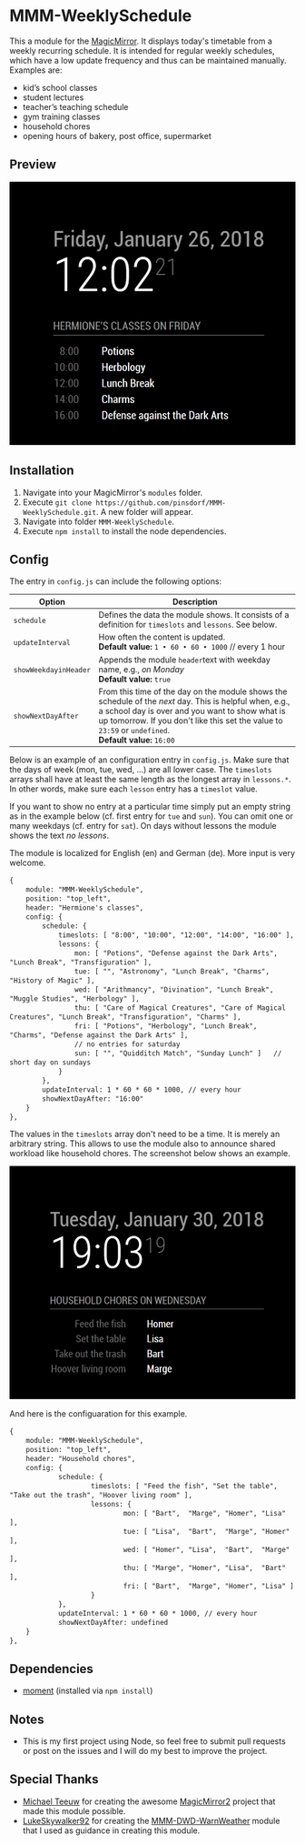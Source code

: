 MMM-WeeklySchedule
==================

This a module for the [MagicMirror](https://github.com/MichMich/MagicMirror). It displays today's timetable from a weekly recurring schedule. It is intended for regular weekly schedules, which have a low update frequency and thus can be maintained manually. Examples are:
* kid’s school classes
* student lectures
* teacher’s teaching schedule
* gym training classes
* household chores
* opening hours of bakery, post office, supermarket 

## Preview

![](screenshot.png)

## Installation
1. Navigate into your MagicMirror's `modules` folder. 
2. Execute `git clone https://github.com/pinsdorf/MMM-WeeklySchedule.git`. A new folder will appear. 
3. Navigate into folder `MMM-WeeklySchedule`.
4. Execute `npm install` to install the node dependencies.

## Config
The entry in `config.js` can include the following options:

|Option|Description|
|---|---|
|`schedule`|Defines the data the module shows. It consists of a definition for `timeslots` and `lessons`. See below.|
|`updateInterval`|How often the content is updated.<br>**Default value:** `1 • 60 • 60 • 1000` // every 1 hour |
|`showWeekdayinHeader`|Appends the module `header`text with weekday name, e.g., *on Monday*<br>**Default value:** `true`|
|`showNextDayAfter`|From this time of the day on the module shows the schedule of the *next* day. This is helpful when, e.g., a school day is over and you want to show what is up tomorrow. If you don't like this set the value to `23:59` or `undefined`. <br>**Default value:** `16:00`|

Below is an example of an configuration entry in `config.js`. Make sure that the days of week (mon, tue, wed, ...) are all lower case. The `timeslots` arrays shall have at least the same length as the longest array in `lessons.*`. In other words, make sure each `lesson` entry has a `timeslot` value.

If you want to show no entry at a particular time simply put an empty string as in the example below (cf. first entry for `tue` and `sun`). You can omit one or many weekdays (cf. entry for `sat`). On days without lessons the module shows the text *no lessons*.

The module is localized for English (en) and German (de). More input is very welcome. 

```
{
    module: "MMM-WeeklySchedule",
    position: "top_left",
    header: "Hermione's classes",
    config: {
        schedule: {
            timeslots: [ "8:00", "10:00", "12:00", "14:00", "16:00" ],
            lessons: {
                mon: [ "Potions", "Defense against the Dark Arts", "Lunch Break", "Transfiguration" ],  
                tue: [ "", "Astronomy", "Lunch Break", "Charms", "History of Magic" ],
                wed: [ "Arithmancy", "Divination", "Lunch Break", "Muggle Studies", "Herbology" ],
                thu: [ "Care of Magical Creatures", "Care of Magical Creatures", "Lunch Break", "Transfiguration", "Charms" ],
                fri: [ "Potions", "Herbology", "Lunch Break", "Charms", "Defense against the Dark Arts" ],
                // no entries for saturday
                sun: [ "", "Quidditch Match", "Sunday Lunch" ]   // short day on sundays
            }
        },
        updateInterval: 1 * 60 * 60 * 1000, // every hour
        showNextDayAfter: "16:00"
    }
},
```

The values in the `timeslots` array don't need to be a time. It is merely an arbitrary string. This allows to use the module also to announce shared workload like household chores. The screenshot below shows an example. 

![](screenshot2.png?raw=true)

And here is the configuaration for this example. 

```
{
    module: "MMM-WeeklySchedule",
    position: "top_left",
    header: "Household chores",
    config: {
            schedule: {
                    timeslots: [ "Feed the fish", "Set the table", "Take out the trash", "Hoover living room" ],
                    lessons: {
                            mon: [ "Bart",  "Marge", "Homer", "Lisa"  ],
                            tue: [ "Lisa",  "Bart",  "Marge", "Homer" ],
                            wed: [ "Homer", "Lisa",  "Bart",  "Marge" ],
                            thu: [ "Marge", "Homer", "Lisa",  "Bart"  ],
                            fri: [ "Bart",  "Marge", "Homer", "Lisa" ]
                    }
            },
            updateInterval: 1 * 60 * 60 * 1000, // every hour
            showNextDayAfter: undefined
    }
},
```

## Dependencies
- [moment](https://www.npmjs.com/package/moment) (installed via `npm install`)

## Notes
- This is my first project using Node, so feel free to submit pull requests or post on the issues and I will do my best to improve the project.

## Special Thanks
- [Michael Teeuw](https://github.com/MichMich) for creating the awesome [MagicMirror2](https://github.com/MichMich/MagicMirror/tree/develop) project that made this module possible.
- [LukeSkywalker92](https://github.com/LukeSkywalker92) for creating the [MMM-DWD-WarnWeather](https://github.com/LukeSkywalker92/MMM-DWD-WarnWeather) module that I used as guidance in creating this module.
